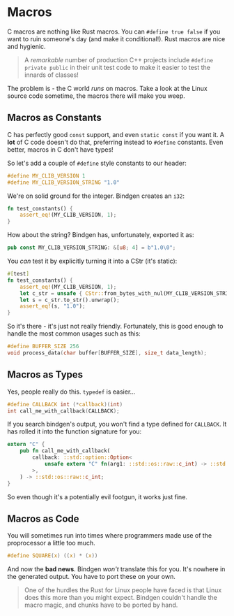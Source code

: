# Macros

C macros are nothing like Rust macros. You can `#define true false` if you want to ruin someone's day (and make it conditional!). Rust macros are nice and hygienic.

> A *remarkable* number of production C++ projects include `#define private public` in their unit test code to make it easier to test the innards of classes!

The problem is - the C world *runs* on macros. Take a look at the Linux source code sometime, the macros there will make you weep.

## Macros as Constants

C has perfectly good `const` support, and even `static const` if you want it. A **lot** of C code doesn't do that, preferring instead to `#define` constants. Even better, macros in C don't have types!

So let's add a couple of `#define` style constants to our header:

```c
#define MY_CLIB_VERSION 1
#define MY_CLIB_VERSION_STRING "1.0"
```

We're on solid ground for the integer. Bindgen creates an `i32`:

```rust
fn test_constants() {
    assert_eq!(MY_CLIB_VERSION, 1);
}
```

How about the string? Bindgen has, unfortunately, exported it as:

```rust
pub const MY_CLIB_VERSION_STRING: &[u8; 4] = b"1.0\0";
```

You *can* test it by explicitly turning it into a CStr (it's static):

```rust
#[test]
fn test_constants() {
    assert_eq!(MY_CLIB_VERSION, 1);
    let c_str = unsafe { CStr::from_bytes_with_nul(MY_CLIB_VERSION_STRING)}.unwrap();
    let s = c_str.to_str().unwrap();
    assert_eq!(s, "1.0");
}
```

So it's there - it's just not really friendly. Fortunately, this is good enough to handle the most common usages such as this:

```c
#define BUFFER_SIZE 256
void process_data(char buffer[BUFFER_SIZE], size_t data_length);
```

## Macros as Types

Yes, people really do this. `typedef` is easier...

```c
#define CALLBACK int (*callback)(int)
int call_me_with_callback(CALLBACK);
```

If you search bindgen's output, you won't find a type defined for `CALLBACK`. It has rolled it into the function signature for you:

```rust
extern "C" {
    pub fn call_me_with_callback(
        callback: ::std::option::Option<
            unsafe extern "C" fn(arg1: ::std::os::raw::c_int) -> ::std::os::raw::c_int,
        >,
    ) -> ::std::os::raw::c_int;
}
```

So even though it's a potentially evil footgun, it works just fine.

## Macros as Code

You will sometimes run into times where programmers made use of the proprocessor a little too much.

```c
#define SQUARE(x) ((x) * (x))
```

And now the **bad news**. Bindgen *won't* translate this for you. It's nowhere in the generated output. You have to port these on your own.

> One of the hurdles the Rust for Linux people have faced is that Linux does this more than you might expect. Bindgen couldn't handle the macro magic, and chunks have to be ported by hand.
